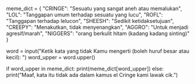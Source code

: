 meme_dict = {
    "CRINGE": "Sesuatu yang sangat aneh atau memalukan",
    "LOL": "Tanggapan umum terhadap sesuatu yang lucu",
    "ROFL": "Tanggapan terhadap lelucon",
    "SHEESH": "Sedikit ketidaksetujuan",
    "CREEPY": "Menakutkan, tidak menyenangkan",
    "AGGRO": "Untuk menjadi agresif/marah",
    "NIGGERS": "orang berkulit hitam (kadang kadang sinting)"
}

word = input("Ketik kata yang tidak Kamu mengerti (boleh huruf besar atau kecil): ")
word_upper = word.upper()

if word_upper in meme_dict:
    print(meme_dict[word_upper])
else:
    print("Maaf, kata itu tidak ada dalam kamus el Cringe kami lawak cik.")
